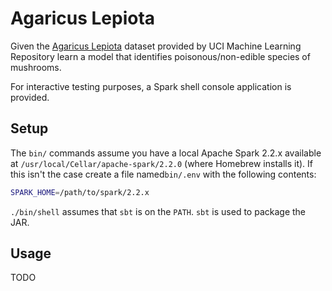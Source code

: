 # Agaricus Lepiota

Given the [Agaricus Lepiota](https://archive.ics.uci.edu/ml/datasets/mushroom) dataset provided by UCI Machine Learning
Repository learn a model that identifies poisonous/non-edible species of mushrooms.

For interactive testing purposes, a Spark shell console application is provided.

## Setup

The `bin/` commands assume you have a local Apache Spark 2.2.x available at `/usr/local/Cellar/apache-spark/2.2.0`
(where Homebrew installs it). If this isn't the case create a file named`bin/.env` with the following contents:

```bash
SPARK_HOME=/path/to/spark/2.2.x
```

`./bin/shell` assumes that `sbt` is on the `PATH`. `sbt` is used to package the JAR.

## Usage

TODO

